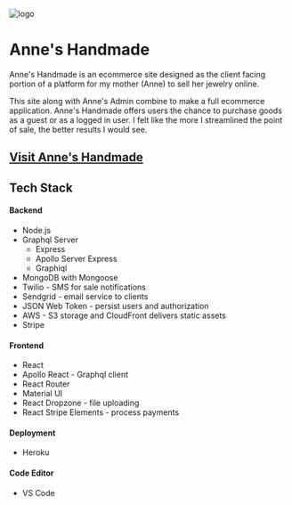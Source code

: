 ![logo](https://s3-us-west-1.amazonaws.com/shopping-site/assets/logo-200x200.png)

# Anne's Handmade

Anne's Handmade is an ecommerce site designed as the client facing portion of a platform for my mother (Anne) to sell
her jewelry online.

This site along with Anne's Admin combine to make a full ecommerce application. Anne's Handmade offers users the chance to
purchase goods as a guest or as a logged in user. I felt like the more I streamlined the point of sale, the better results I
would see.

## [Visit Anne's Handmade](https://annes-handmade.herokuapp.com)

## Tech Stack

#### Backend

- Node.js
- Graphql Server
  - Express
  - Apollo Server Express
  - Graphiql
- MongoDB with Mongoose
- Twilio - SMS for sale notifications
- Sendgrid - email service to clients
- JSON Web Token - persist users and authorization
- AWS - S3 storage and CloudFront delivers static assets
- Stripe

#### Frontend

- React
- Apollo React - Graphql client
- React Router
- Material UI
- React Dropzone - file uploading
- React Stripe Elements - process payments

#### Deployment

- Heroku

#### Code Editor

- VS Code
